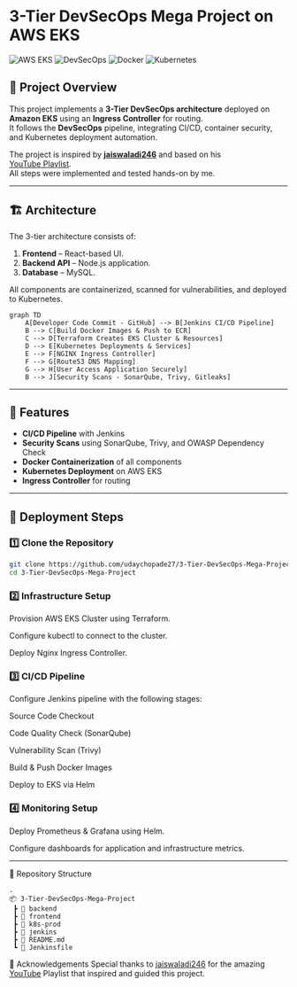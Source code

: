 # 3-Tier DevSecOps Mega Project on AWS EKS

![AWS EKS](https://img.shields.io/badge/AWS-EKS-orange?logo=amazon-aws)
![DevSecOps](https://img.shields.io/badge/DevSecOps-CI%2FCD-blue?logo=githubactions)
![Docker](https://img.shields.io/badge/Docker-Containerization-blue?logo=docker)
![Kubernetes](https://img.shields.io/badge/Kubernetes-Orchestration-blue?logo=kubernetes)

## 📌 Project Overview
This project implements a **3-Tier DevSecOps architecture** deployed on **Amazon EKS** using an **Ingress Controller** for routing.  
It follows the **DevSecOps** pipeline, integrating CI/CD, container security, and Kubernetes deployment automation.

The project is inspired by **[jaiswaladi246](https://github.com/jaiswaladi246)** and based on his  
[YouTube Playlist](https://youtube.com/playlist?list=PLAdTNzDIZj_8bL9tHTXma8Lk89ygTvi6D&si=gcpnuH5XHTXbxBSX).  
All steps were implemented and tested hands-on by me.

---

## 🏗️ Architecture
The 3-tier architecture consists of:
1. **Frontend** – React-based UI.
2. **Backend API** – Node.js application.
3. **Database** – MySQL.

All components are containerized, scanned for vulnerabilities, and deployed to Kubernetes.

```mermaid
graph TD
    A[Developer Code Commit - GitHub] --> B[Jenkins CI/CD Pipeline]
    B --> C[Build Docker Images & Push to ECR]
    C --> D[Terraform Creates EKS Cluster & Resources]
    D --> E[Kubernetes Deployments & Services]
    E --> F[NGINX Ingress Controller]
    F --> G[Route53 DNS Mapping]
    G --> H[User Access Application Securely]
    B --> J[Security Scans - SonarQube, Trivy, Gitleaks]
```
---

## 🔹 Features
- **CI/CD Pipeline** with Jenkins
- **Security Scans** using SonarQube, Trivy, and OWASP Dependency Check
- **Docker Containerization** of all components
- **Kubernetes Deployment** on AWS EKS
- **Ingress Controller** for routing

---

## 🚀 Deployment Steps
### 1️⃣ Clone the Repository
```bash
git clone https://github.com/udaychopade27/3-Tier-DevSecOps-Mega-Project.git
cd 3-Tier-DevSecOps-Mega-Project
```
### 2️⃣ Infrastructure Setup
Provision AWS EKS Cluster using Terraform.

Configure kubectl to connect to the cluster.

Deploy Nginx Ingress Controller.

### 3️⃣ CI/CD Pipeline
Configure Jenkins pipeline with the following stages:

Source Code Checkout

Code Quality Check (SonarQube)

Vulnerability Scan (Trivy)

Build & Push Docker Images

Deploy to EKS via Helm

### 4️⃣ Monitoring Setup
Deploy Prometheus & Grafana using Helm.

Configure dashboards for application and infrastructure metrics.

---

📂 Repository Structure
```text
.
📦 3-Tier-DevSecOps-Mega-Project
 ┣ 📂 backend
 ┣ 📂 frontend
 ┣ 📂 k8s-prod
 ┣ 📂 jenkins
 ┣ 📜 README.md
 ┗ 📜 Jenkinsfile
```

🙏 Acknowledgements
Special thanks to [jaiswaladi246](https://github.com/jaiswaladi246) for the amazing
[YouTube](https://youtube.com/playlist?list=PLAdTNzDIZj_8bL9tHTXma8Lk89ygTvi6D&si=qwTHSold2sfsxf8Z) Playlist that inspired and guided this project.
